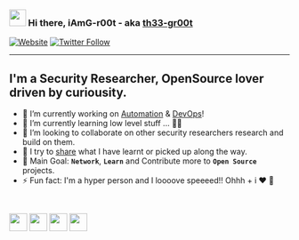 ### <img src="https://raw.githubusercontent.com/MartinHeinz/MartinHeinz/master/wave.gif" width="30px"> Hi there, iAmG-r00t - aka [th33-gr00t][website]

[![Website](https://img.shields.io/website?label=th33-gr00t.tk&style=for-the-badge&url=https%3A%2F%2Fth33-gr00t.tk)](https://th33-gr00t.tk/)
[![Twitter Follow](https://img.shields.io/twitter/follow/th3_gr00t?color=1DA1F2&logo=twitter&style=for-the-badge)](https://twitter.com/intent/follow?original_referer=https%3A%2F%2Fgithub.com%2Fth3_gr00t&screen_name=th3_gr00t)

---

## I'm a Security Researcher, OpenSource lover driven by curiousity.

- 🔭 I’m currently working on [Automation][blog] & [DevOps][blog]!
- 🌱 I’m currently learning low level stuff ... 👨‍💻
- 👯 I’m looking to collaborate on other security researchers research and build on them.
- 👋 I try to [share][blog] what I have learnt or picked up along the way.
- 🥅 Main Goal: **`Network`**, **`Learn`** and Contribute more to **`Open Source`** projects.
- ⚡ Fun fact: I'm a hyper person and I loooove speeeed!! Ohhh + i :heart: :dog:

&nbsp;
<p align="center">

[<img height="32" width="32" src="https://cdn.jsdelivr.net/npm/simple-icons@v3/icons/googlechrome.svg" />][website]
[<img height="32" width="32" src="https://cdn.jsdelivr.net/npm/simple-icons@v3/icons/twitter.svg" />][twitter]
[<img height="32" width="32" src="https://cdn.jsdelivr.net/npm/simple-icons@v3/icons/linkedin.svg" />][linkedin]
[<img height="32" width="32" src="https://cdn.jsdelivr.net/npm/simple-icons@v3/icons/blogger.svg" />][blog]

</p>

[website]: https://th33-gr00t.tk/
[twitter]: https://twitter.com/th3_gr00t/
[linkedin]: https://www.linkedin.com/in/peter-numi-b14b71145/
[blog]: https://th33gr00t.blogspot.com/
